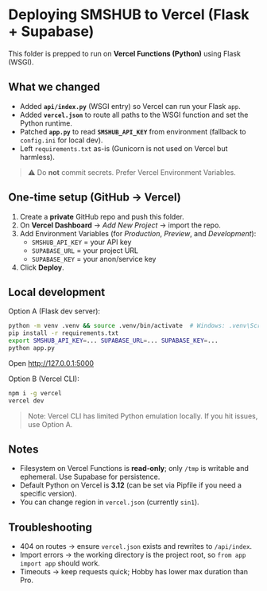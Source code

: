 # Deploying SMSHUB to Vercel (Flask + Supabase)

This folder is prepped to run on **Vercel Functions (Python)** using Flask (WSGI).

## What we changed
- Added **`api/index.py`** (WSGI entry) so Vercel can run your Flask `app`.
- Added **`vercel.json`** to route all paths to the WSGI function and set the Python runtime.
- Patched **`app.py`** to read **`SMSHUB_API_KEY`** from environment (fallback to `config.ini` for local dev).
- Left `requirements.txt` as-is (Gunicorn is not used on Vercel but harmless).

> ⚠️ Do **not** commit secrets. Prefer Vercel Environment Variables.

## One‑time setup (GitHub → Vercel)
1. Create a **private** GitHub repo and push this folder.
2. On **Vercel Dashboard** → *Add New Project* → import the repo.
3. Add Environment Variables (for *Production*, *Preview*, and *Development*):
   - `SMSHUB_API_KEY` = your API key
   - `SUPABASE_URL`   = your project URL
   - `SUPABASE_KEY`   = your anon/service key
4. Click **Deploy**.

## Local development
Option A (Flask dev server):  
```bash
python -m venv .venv && source .venv/bin/activate  # Windows: .venv\Scripts\activate
pip install -r requirements.txt
export SMSHUB_API_KEY=... SUPABASE_URL=... SUPABASE_KEY=...
python app.py
```
Open http://127.0.0.1:5000

Option B (Vercel CLI):  
```bash
npm i -g vercel
vercel dev
```
> Note: Vercel CLI has limited Python emulation locally. If you hit issues, use Option A.

## Notes
- Filesystem on Vercel Functions is **read‑only**; only `/tmp` is writable and ephemeral. Use Supabase for persistence.
- Default Python on Vercel is **3.12** (can be set via Pipfile if you need a specific version).
- You can change region in `vercel.json` (currently `sin1`).

## Troubleshooting
- 404 on routes → ensure `vercel.json` exists and rewrites to `/api/index`.
- Import errors → the working directory is the project root, so `from app import app` should work.
- Timeouts → keep requests quick; Hobby has lower max duration than Pro.
